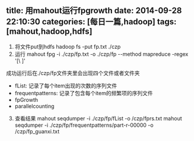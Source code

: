 title: 用mahout运行fpgrowth
date: 2014-09-28 22:10:30
categories: [每日一篇,hadoop]
tags: [mahout,hadoop,hdfs]
---
1. 将文件put到hdfs
	hadoop fs -put fp.txt ./czp
2. 运行
	mahout fpg -i ./czp/fp.txt -o ./czp/fp --method mapreduce -regex '[\ ]'
<!--more-->
成功运行后在./czp/fp文件夹里会出现四个文件或者文件夹
- fList: 记录了每个item出现的次数的序列文件
- frequentpatterns: 记录了包含每个item的频繁项的序列文件
- fpGrowth
- parallelcounting
3. 查看结果
	mahout seqdumper -i ./czp/fp/fList -o /czp/fprs.txt
	mahout seqdumper -i ./czp/fp/frequentpatterns/part-r-00000 -o /czp/fp_guanxi.txt
